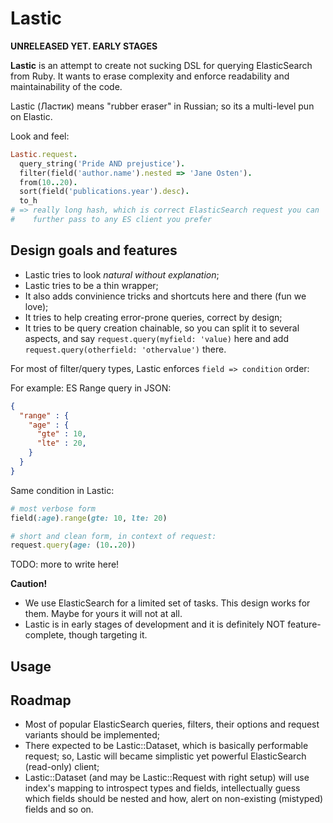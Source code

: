 # Lastic

**UNRELEASED YET. EARLY STAGES**

**Lastic** is an attempt to create not sucking DSL for querying
ElasticSearch from Ruby. It wants to erase complexity and enforce
readability and maintainability of the code.

Lastic (Ластик) means "rubber eraser" in Russian; so its a multi-level
pun on Elastic.

Look and feel:

```ruby
Lastic.request.
  query_string('Pride AND prejustice').
  filter(field('author.name').nested => 'Jane Osten').
  from(10..20).
  sort(field('publications.year').desc).
  to_h
# => really long hash, which is correct ElasticSearch request you can
#    further pass to any ES client you prefer
```

## Design goals and features

* Lastic tries to look _natural without explanation_;
* Lastic tries to be a thin wrapper;
* It also adds convinience tricks and shortcuts here and there (fun we love);
* It tries to help creating error-prone queries, correct by design;
* It tries to be query creation chainable, so you can split it to several
  aspects, and say `request.query(myfield: 'value)` here and add
  `request.query(otherfield: 'othervalue')` there.

For most of filter/query types, Lastic enforces `field => condition` order:

For example: ES Range query in JSON:

```json
{
  "range" : {
    "age" : {
      "gte" : 10,
      "lte" : 20,
    }
  }
}
```

Same condition in Lastic:

```ruby
# most verbose form
field(:age).range(gte: 10, lte: 20)

# short and clean form, in context of request:
request.query(age: (10..20))
```

TODO: more to write here!

**Caution!**
* We use ElasticSearch for a limited set of tasks. This design works for
  them. Maybe for yours it will not at all.
* Lastic is in early stages of development and it is definitely NOT feature-
  complete, though targeting it.

## Usage

## Roadmap

* Most of popular ElasticSearch queries, filters, their options and request
  variants should be implemented;
* There expected to be Lastic::Dataset, which is basically performable
  request; so, Lastic will became simplistic yet powerful ElasticSearch
  (read-only) client;
* Lastic::Dataset (and may be Lastic::Request with right setup) will use
  index's mapping to introspect types and fields, intellectually guess
  which fields should be nested and how, alert on non-existing (mistyped)
  fields and so on.
